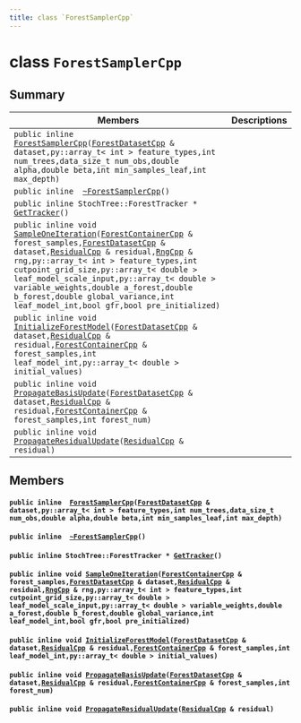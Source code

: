 ```yaml
---
title: class `ForestSamplerCpp`
---
```


# class `ForestSamplerCpp`

## Summary

 Members                        | Descriptions                                
--------------------------------|---------------------------------------------
`public inline  `[`ForestSamplerCpp`](#classForestSamplerCpp_1a716e2183d9ee5577e19e33b7b6221d93)`(`[`ForestDatasetCpp`](#classForestDatasetCpp)` & dataset,py::array_t< int > feature_types,int num_trees,data_size_t num_obs,double alpha,double beta,int min_samples_leaf,int max_depth)` | 
`public inline  `[`~ForestSamplerCpp`](#classForestSamplerCpp_1a6ebd4b2b5b43fc2efa43bcf67fe611e3)`()` | 
`public inline StochTree::ForestTracker * `[`GetTracker`](#classForestSamplerCpp_1ac01993c23e40d2519a2cd554982c0c03)`()` | 
`public inline void `[`SampleOneIteration`](#classForestSamplerCpp_1a897b657f4df5049c1839e1b729d01b05)`(`[`ForestContainerCpp`](#classForestContainerCpp)` & forest_samples,`[`ForestDatasetCpp`](#classForestDatasetCpp)` & dataset,`[`ResidualCpp`](#classResidualCpp)` & residual,`[`RngCpp`](#classRngCpp)` & rng,py::array_t< int > feature_types,int cutpoint_grid_size,py::array_t< double > leaf_model_scale_input,py::array_t< double > variable_weights,double a_forest,double b_forest,double global_variance,int leaf_model_int,bool gfr,bool pre_initialized)` | 
`public inline void `[`InitializeForestModel`](#classForestSamplerCpp_1ab04639d7daaadd32f3ba71aba1d7cbed)`(`[`ForestDatasetCpp`](#classForestDatasetCpp)` & dataset,`[`ResidualCpp`](#classResidualCpp)` & residual,`[`ForestContainerCpp`](#classForestContainerCpp)` & forest_samples,int leaf_model_int,py::array_t< double > initial_values)` | 
`public inline void `[`PropagateBasisUpdate`](#classForestSamplerCpp_1aac739a6f76c718a65e9359565da9be1b)`(`[`ForestDatasetCpp`](#classForestDatasetCpp)` & dataset,`[`ResidualCpp`](#classResidualCpp)` & residual,`[`ForestContainerCpp`](#classForestContainerCpp)` & forest_samples,int forest_num)` | 
`public inline void `[`PropagateResidualUpdate`](#classForestSamplerCpp_1af17503801ae8a23510d7ed33ec663958)`(`[`ResidualCpp`](#classResidualCpp)` & residual)` | 

## Members

#### `public inline  `[`ForestSamplerCpp`](#classForestSamplerCpp_1a716e2183d9ee5577e19e33b7b6221d93)`(`[`ForestDatasetCpp`](#classForestDatasetCpp)` & dataset,py::array_t< int > feature_types,int num_trees,data_size_t num_obs,double alpha,double beta,int min_samples_leaf,int max_depth)` 

#### `public inline  `[`~ForestSamplerCpp`](#classForestSamplerCpp_1a6ebd4b2b5b43fc2efa43bcf67fe611e3)`()` 

#### `public inline StochTree::ForestTracker * `[`GetTracker`](#classForestSamplerCpp_1ac01993c23e40d2519a2cd554982c0c03)`()` 

#### `public inline void `[`SampleOneIteration`](#classForestSamplerCpp_1a897b657f4df5049c1839e1b729d01b05)`(`[`ForestContainerCpp`](#classForestContainerCpp)` & forest_samples,`[`ForestDatasetCpp`](#classForestDatasetCpp)` & dataset,`[`ResidualCpp`](#classResidualCpp)` & residual,`[`RngCpp`](#classRngCpp)` & rng,py::array_t< int > feature_types,int cutpoint_grid_size,py::array_t< double > leaf_model_scale_input,py::array_t< double > variable_weights,double a_forest,double b_forest,double global_variance,int leaf_model_int,bool gfr,bool pre_initialized)` 

#### `public inline void `[`InitializeForestModel`](#classForestSamplerCpp_1ab04639d7daaadd32f3ba71aba1d7cbed)`(`[`ForestDatasetCpp`](#classForestDatasetCpp)` & dataset,`[`ResidualCpp`](#classResidualCpp)` & residual,`[`ForestContainerCpp`](#classForestContainerCpp)` & forest_samples,int leaf_model_int,py::array_t< double > initial_values)` 

#### `public inline void `[`PropagateBasisUpdate`](#classForestSamplerCpp_1aac739a6f76c718a65e9359565da9be1b)`(`[`ForestDatasetCpp`](#classForestDatasetCpp)` & dataset,`[`ResidualCpp`](#classResidualCpp)` & residual,`[`ForestContainerCpp`](#classForestContainerCpp)` & forest_samples,int forest_num)` 

#### `public inline void `[`PropagateResidualUpdate`](#classForestSamplerCpp_1af17503801ae8a23510d7ed33ec663958)`(`[`ResidualCpp`](#classResidualCpp)` & residual)` 

